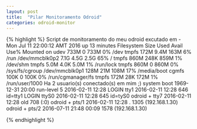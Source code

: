 ```yaml
---
layout: post
title:  "Pilar Monitoramento Odroid"
categories: odroid-monitor
---
```


{% highlight %}
Script de monitoramento do meu odroid excutado em - Mon Jul 11 22:00:12 AMT 2016
up 13 minutes
Filesystem      Size  Used Avail Use% Mounted on
udev            733M     0  733M   0% /dev
tmpfs           172M  9.4M  163M   6% /run
/dev/mmcblk0p2  7.1G  4.5G  2.5G  65% /
tmpfs           860M  248K  859M   1% /dev/shm
tmpfs           5.0M  4.0K  5.0M   1% /run/lock
tmpfs           860M     0  860M   0% /sys/fs/cgroup
/dev/mmcblk0p1  128M   21M  108M  17% /media/boot
cgmfs           100K     0  100K   0% /run/cgmanager/fs
tmpfs           172M   28K  172M   1% /run/user/1000
Ha 2 usuario(s) conectado(s) em mim ;)
           system boot  1969-12-31 20:00
           run-level 5  2016-02-11 12:28
LOGIN      tty1         2016-02-11 12:28               646 id=tty1
LOGIN      ttyS0        2016-02-11 12:28               645 id=tyS0
odroid   + tty7         2016-02-11 12:28  old          708 (:0)
odroid   + pts/1        2016-02-11 12:28   .          1305 (192.168.1.30)
odroid   + pts/2        2016-07-11 21:48 00:09        1578 (192.168.1.30)

{% endhighlight %}
